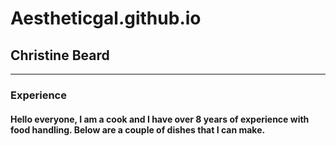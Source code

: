 # Aestheticgal.github.io
 ## Christine Beard
 ---
 ### Experience
 #### Hello everyone, I am a cook and I have over 8 years of experience with food handling. Below are a couple of dishes that I can make. 
